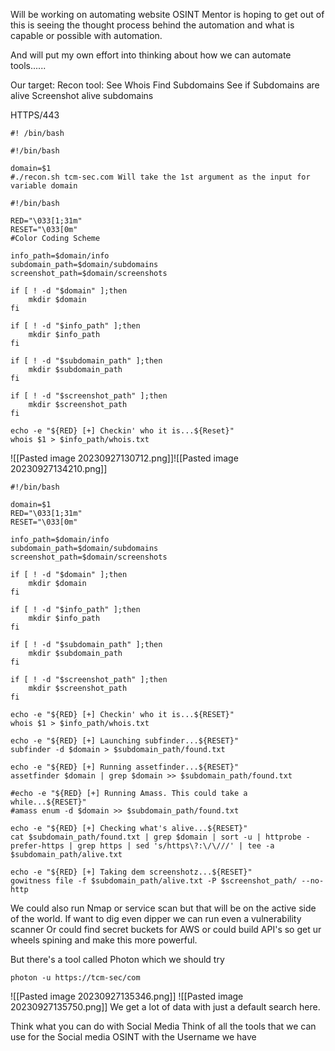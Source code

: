 Will be working on automating website OSINT
Mentor is hoping to get out of this is seeing the thought process behind the automation and what is capable or possible with automation.

And will put my own effort into thinking about how we can automate tools......


Our target:
Recon tool:
See Whois
Find Subdomains
See if Subdomains are alive
Screenshot alive subdomains

HTTPS/443
```
#! /bin/bash

#!/bin/bash

domain=$1
#./recon.sh tcm-sec.com Will take the 1st argument as the input for variable domain

#!/bin/bash

RED="\033[1;31m"
RESET="\033[0m"
#Color Coding Scheme

info_path=$domain/info
subdomain_path=$domain/subdomains
screenshot_path=$domain/screenshots

if [ ! -d "$domain" ];then
    mkdir $domain
fi

if [ ! -d "$info_path" ];then
    mkdir $info_path
fi

if [ ! -d "$subdomain_path" ];then
    mkdir $subdomain_path
fi

if [ ! -d "$screenshot_path" ];then
    mkdir $screenshot_path
fi

echo -e "${RED} [+] Checkin' who it is...${Reset}"
whois $1 > $info_path/whois.txt
```

![[Pasted image 20230927130712.png]]![[Pasted image 20230927134210.png]]

```
#!/bin/bash

domain=$1
RED="\033[1;31m"
RESET="\033[0m"

info_path=$domain/info
subdomain_path=$domain/subdomains
screenshot_path=$domain/screenshots

if [ ! -d "$domain" ];then
    mkdir $domain
fi

if [ ! -d "$info_path" ];then
    mkdir $info_path
fi

if [ ! -d "$subdomain_path" ];then
    mkdir $subdomain_path
fi

if [ ! -d "$screenshot_path" ];then
    mkdir $screenshot_path
fi

echo -e "${RED} [+] Checkin' who it is...${RESET}"
whois $1 > $info_path/whois.txt

echo -e "${RED} [+] Launching subfinder...${RESET}"
subfinder -d $domain > $subdomain_path/found.txt

echo -e "${RED} [+] Running assetfinder...${RESET}"
assetfinder $domain | grep $domain >> $subdomain_path/found.txt

#echo -e "${RED} [+] Running Amass. This could take a while...${RESET}"
#amass enum -d $domain >> $subdomain_path/found.txt

echo -e "${RED} [+] Checking what's alive...${RESET}"
cat $subdomain_path/found.txt | grep $domain | sort -u | httprobe -prefer-https | grep https | sed 's/https\?:\/\///' | tee -a $subdomain_path/alive.txt

echo -e "${RED} [+] Taking dem screenshotz...${RESET}"
gowitness file -f $subdomain_path/alive.txt -P $screenshot_path/ --no-http

```

We could also run Nmap or service scan but that will be on the active side of the world.
If want to dig even dipper we can run even a vulnerability scanner
Or could find secret buckets for AWS or could build API's so get ur wheels spining and make this more powerful.


But there's a tool called Photon which we should try
```
photon -u https://tcm-sec/com
```

![[Pasted image 20230927135346.png]]
![[Pasted image 20230927135750.png]]
We get a lot of data with just a default search here.

Think what you can do with Social Media
Think of all the tools that we can use for the Social media OSINT with the Username we have

